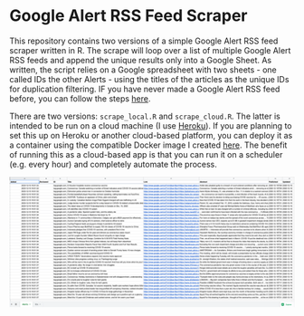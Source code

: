 # Google Alert RSS Feed Scraper

This repository contains two versions of a simple Google Alert RSS feed scraper written in R. The scrape will loop over a list of multiple Google Alert RSS feeds and append the unique results only into a Google Sheet. As written, the script relies on a Google spreadsheet with two sheets - one called IDs the other Alerts - using the titles of the articles as the unique IDs for duplication filtering. IF you have never made a Google Alert RSS feed before, you can follow the steps [here](https://www.howtogeek.com/444549/how-to-create-an-rss-feed-from-a-google-alert/).

There are two versions: ```scrape_local.R``` and ```scrape_cloud.R```. The latter is intended to be run on a cloud machine (I use [Heroku](https://www.heroku.com/)). If you are planning to set this up on Heroku or another cloud-based platform, you can deploy it as a container using the compatible Docker image I created [here](https://github.com/alexlusco/docker-r-scrape-tools). The benefit of running this as a cloud-based app is that you can run it on a scheduler (e.g. every hour) and completely automate the process.

![](https://github.com/alexlusco/rss-feed-scraper/blob/main/results_image.png)
